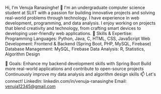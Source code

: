 Hi, I'm Venuja Ranasinghe! 👋
I'm an undergraduate computer science student at SLIIT with a passion for building innovative projects and solving real-world problems through technology. I have experience in web development, programming, and data analysis. I enjoy working on projects that blend creativity and technology, from crafting smart devices to developing user-friendly web applications.
🔧 Skills & Expertise:
Programming Languages: Python, Java, C, HTML, CSS, JavaScript
Web Development: Frontend & Backend (Spring Boot, PHP, MySQL, Firebase)
Database Management: MySQL, Firebase
Data Analysis: R, Statistics, Algorithm Design
<!--Project Work: -->
🚀 Goals:
Enhance my backend development skills with Spring Boot
Build more real-world applications and contribute to open-source projects
Continuously improve my data analysis and algorithm design skills
📫 Let's connect!
LinkedIn: linkedin.com/in/venuja-ranasinghe
Email: venuja12345@gmail.com
<!---
venujaranasinghe/venujaranasinghe is a ✨ special ✨ repository because its `README.md` (this file) appears on your GitHub profile.
You can click the Preview link to take a look at your changes.
--->
